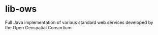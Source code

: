 lib-ows
=======

Full Java implementation of various standard web services developed by the Open Geospatial Consortium
